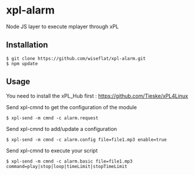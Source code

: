 # xpl-alarm
Node JS layer to execute mplayer through xPL

## Installation

    $ git clone https://github.com/wiseflat/xpl-alarm.git
    $ npm update

## Usage

You need to install the xPL_Hub first : https://github.com/Tieske/xPL4Linux

Send xpl-cmnd to get the configuration of the module

    $ xpl-send -m cmnd -c alarm.request

Send xpl-cmnd to add/update a configuration

    $ xpl-send -m cmnd -c alarm.config file=file1.mp3 enable=true

Send xpl-cmnd to execute your script

    $ xpl-send -m cmnd -c alarm.basic file=file1.mp3 command=play|stop|loop|timeLimit|stopTimeLimit